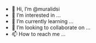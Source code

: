 - 👋 Hi, I’m @muralidsi
- 👀 I’m interested in ...
- 🌱 I’m currently learning ...
- 💞️ I’m looking to collaborate on ...
- 📫 How to reach me ...

<!---
muralidsi/muralidsi is a ✨ special ✨ repository because its `README.md` (this file) appears on your GitHub profile.
You can click the Preview link to take a look at your changes.
--->
